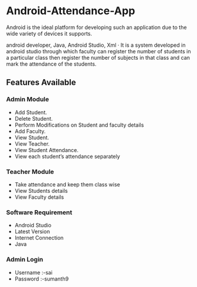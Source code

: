 # Android-Attendance-App





Android is the ideal platform for developing such an application due to the wide variety of devices it supports.

android developer, Java, Android Studio, Xml ·
It is a system developed in android studio through which
faculty can register the number of students in a particular
class then register the number of subjects in that class and can mark the attendance of the students.
<h2>Features Available</h2>
<h3>Admin Module</h3>
<ul>
 	<li>Add Student.</li>
 	<li>Delete Student.</li>
 	<li>Perform Modifications on Student and faculty details</li>
 	<li>Add Faculty.</li>
 	<li>View Student.</li>
 	<li>View Teacher.</li>
 	<li>View Student Attendance.</li>
 	<li>View each student’s attendance separately</li>
</ul>
<h3>Teacher Module</h3>
<ul>
 	<li>Take attendance and keep them class wise</li>
 	<li>View Students details</li>
 	<li>View Faculty details</li>
</ul>
<h3 id="requirement" class="notes">Software Requirement</h3>
<ul>
 	<li>Android Studio</li>
 	<li>Latest Version</li>
 	<li>Internet Connection</li>
 	<li>Java</li>
</ul>
<h3>Admin Login</h3>
<ul>
 	<li>Username :-sai</li>
 	<li>Password :-sumanth9</li>
</ul>

